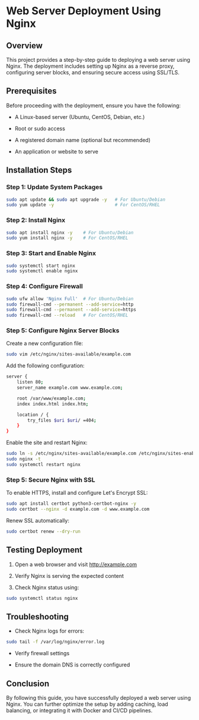 # Web Server Deployment Using Nginx
## Overview

This project provides a step-by-step guide to deploying a web server using Nginx. The deployment includes setting up Nginx as a reverse proxy, configuring server blocks, and ensuring secure access using SSL/TLS.

## Prerequisites

Before proceeding with the deployment, ensure you have the following:

* A Linux-based server (Ubuntu, CentOS, Debian, etc.)

* Root or sudo access

* A registered domain name (optional but recommended)

* An application or website to serve

## Installation Steps

### <p align ="">Step 1: Update System Packages</p>

```bash
sudo apt update && sudo apt upgrade -y   # For Ubuntu/Debian
sudo yum update -y                       # For CentOS/RHEL
```

### <p align ="">Step 2: Install Nginx</p>

```bash
sudo apt install nginx -y    # For Ubuntu/Debian
sudo yum install nginx -y    # For CentOS/RHEL
```

### <p align ="">Step 3: Start and Enable Nginx</p>

```bash
sudo systemctl start nginx
sudo systemctl enable nginx
```

### <p align ="">Step 4: Configure Firewall</p>

```bash
sudo ufw allow 'Nginx Full'  # For Ubuntu/Debian
sudo firewall-cmd --permanent --add-service=http
sudo firewall-cmd --permanent --add-service=https
sudo firewall-cmd --reload   # For CentOS/RHEL
```

### <p align ="">Step 5: Configure Nginx Server Blocks</p>

Create a new configuration file:

```bash
sudo vim /etc/nginx/sites-available/example.com
```

Add the following configuration:

```bash
server {
    listen 80;
    server_name example.com www.example.com;

    root /var/www/example.com;
    index index.html index.htm;

    location / {
        try_files $uri $uri/ =404;
    }
}
```

Enable the site and restart Nginx:

```bash
sudo ln -s /etc/nginx/sites-available/example.com /etc/nginx/sites-enabled/
sudo nginx -t
sudo systemctl restart nginx
```

### <p align ="">Step 5: Secure Nginx with SSL</p>

To enable HTTPS, install and configure Let's Encrypt SSL:

```bash
sudo apt install certbot python3-certbot-nginx -y
sudo certbot --nginx -d example.com -d www.example.com
```

Renew SSL automatically:

```bash
sudo certbot renew --dry-run
```

## Testing Deployment

1. Open a web browser and visit http://example.com

2. Verify Nginx is serving the expected content

3. Check Nginx status using:

```bash
sudo systemctl status nginx
```

## Troubleshooting

- Check Nginx logs for errors:

```bash
sudo tail -f /var/log/nginx/error.log
```

- Verify firewall settings

- Ensure the domain DNS is correctly configured

## Conclusion

By following this guide, you have successfully deployed a web server using Nginx. You can further optimize the setup by adding caching, load balancing, or integrating it with Docker and CI/CD pipelines.
